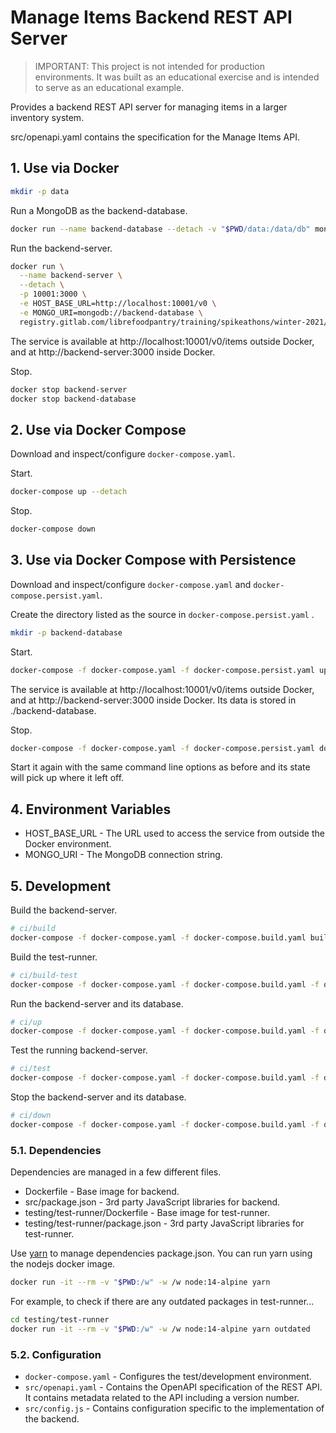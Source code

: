 # Manage Items Backend REST API Server

> IMPORTANT: This project is not intended for production environments.
> It was built as an educational exercise and is intended to serve as an educational
> example.

Provides a backend REST API server for managing items in a larger inventory system.

src/openapi.yaml contains the specification for the Manage Items API.

## 1. Use via Docker

```bash
mkdir -p data
```

Run a MongoDB as the backend-database.

```bash
docker run --name backend-database --detach -v "$PWD/data:/data/db" mongo:4
```

Run the backend-server.

```bash
docker run \
  --name backend-server \
  --detach \
  -p 10001:3000 \
  -e HOST_BASE_URL=http://localhost:10001/v0 \
  -e MONGO_URI=mongodb://backend-database \
  registry.gitlab.com/librefoodpantry/training/spikeathons/winter-2021/stoney-manage-items/backend:latest
```

The service is available at http://localhost:10001/v0/items outside Docker, and at http://backend-server:3000 inside Docker.

Stop.

```bash
docker stop backend-server
docker stop backend-database
```

## 2. Use via Docker Compose

Download and inspect/configure `docker-compose.yaml`.

Start.

```bash
docker-compose up --detach
```

Stop.

```bash
docker-compose down
```

## 3. Use via Docker Compose with Persistence

Download and inspect/configure `docker-compose.yaml` and `docker-compose.persist.yaml`.

Create the directory listed as the source in `docker-compose.persist.yaml` .

```bash
mkdir -p backend-database
```

Start.

```bash
docker-compose -f docker-compose.yaml -f docker-compose.persist.yaml up --detach
```

The service is available at http://localhost:10001/v0/items outside Docker, and at http://backend-server:3000 inside Docker. Its data is stored in ./backend-database.


Stop.

```bash
docker-compose -f docker-compose.yaml -f docker-compose.persist.yaml down
```

Start it again with the same command line options as before and its state will pick up where it left off.


## 4. Environment Variables

* HOST_BASE_URL - The URL used to access the service from outside the Docker environment.
* MONGO_URI - The MongoDB connection string.

## 5. Development

Build the backend-server.

```bash
# ci/build
docker-compose -f docker-compose.yaml -f docker-compose.build.yaml build --pull backend-server
```

Build the test-runner.

```bash
# ci/build-test
docker-compose -f docker-compose.yaml -f docker-compose.build.yaml -f docker-compose.test.yaml build --pull test-runner
```

Run the backend-server and its database.

```bash
# ci/up
docker-compose -f docker-compose.yaml -f docker-compose.build.yaml -f docker-compose.test.yaml up --detach backend-server
```

Test the running backend-server.

```bash
# ci/test
docker-compose -f docker-compose.yaml -f docker-compose.build.yaml -f docker-compose.test.yaml run --rm test-runner
```

Stop the backend-server and its database.

```bash
# ci/down
docker-compose -f docker-compose.yaml -f docker-compose.build.yaml -f docker-compose.test.yaml down
```

### 5.1. Dependencies

Dependencies are managed in a few different files.

* Dockerfile - Base image for backend.
* src/package.json - 3rd party JavaScript libraries for backend.
* testing/test-runner/Dockerfile - Base image for test-runner.
* testing/test-runner/package.json - 3rd party JavaScript libraries for test-runner.

Use [yarn](https://yarnpkg.com/) to manage dependencies package.json. You can run yarn using the nodejs docker image.

```bash
docker run -it --rm -v "$PWD:/w" -w /w node:14-alpine yarn
```

For example, to check if there are any outdated packages in test-runner...

```bash
cd testing/test-runner
docker run -it --rm -v "$PWD:/w" -w /w node:14-alpine yarn outdated
```

### 5.2. Configuration

* `docker-compose.yaml` - Configures the test/development environment.
* `src/openapi.yaml` - Contains the OpenAPI specification of the REST API. It contains metadata related to the API including a version number.
* `src/config.js` - Contains configuration specific to the implementation of the backend.

